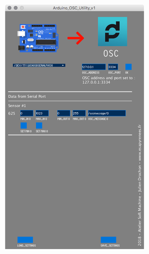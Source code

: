 ![enter image description here](https://raw.githubusercontent.com/JulienDrochon/-00_Software_utilities/master/00_02_Arduino_to_OSC_Utility/screenshot.png)
